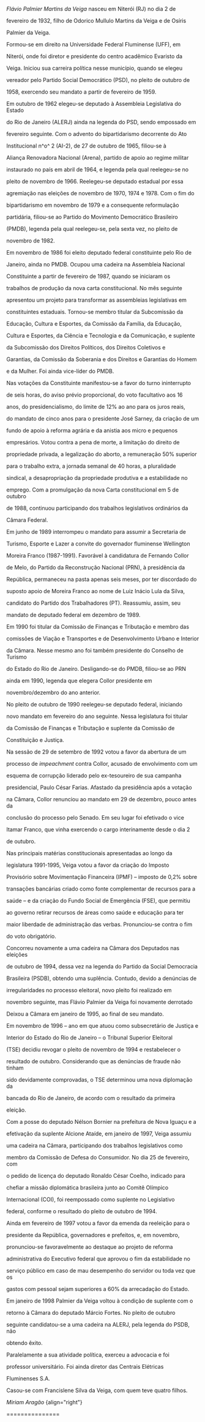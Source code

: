 

*Flávio Palmier Martins da Veiga* nasceu em Niterói (RJ) no dia 2 de

fevereiro de 1932, filho de Odorico Mullulo Martins da Veiga e de Osíris

Palmier da Veiga.



Formou-se em direito na Universidade Federal Fluminense (UFF), em

Niterói, onde foi diretor e presidente do centro acadêmico Evaristo da

Veiga. Iniciou sua carreira política nesse município, quando se elegeu

vereador pelo Partido Social Democrático (PSD), no pleito de outubro de

1958, exercendo seu mandato a partir de fevereiro de 1959.



Em outubro de 1962 elegeu-se deputado à Assembleia Legislativa do Estado

do Rio de Janeiro (ALERJ) ainda na legenda do PSD, sendo empossado em

fevereiro seguinte. Com o advento do bipartidarismo decorrente do Ato

Institucional n^o^ 2 (AI-2), de 27 de outubro de 1965, filiou-se à

Aliança Renovadora Nacional (Arena), partido de apoio ao regime militar

instaurado no país em abril de 1964, e legenda pela qual reelegeu-se no

pleito de novembro de 1966. Reelegeu-se deputado estadual por essa

agremiação nas eleições de novembro de 1970, 1974 e 1978. Com o fim do

bipartidarismo em novembro de 1979 e a consequente reformulação

partidária, filiou-se ao Partido do Movimento Democrático Brasileiro

(PMDB), legenda pela qual reelegeu-se, pela sexta vez, no pleito de

novembro de 1982.



Em novembro de 1986 foi eleito deputado federal constituinte pelo Rio de

Janeiro, ainda no PMDB. Ocupou uma cadeira na Assembleia Nacional

Constituinte a partir de fevereiro de 1987, quando se iniciaram os

trabalhos de produção da nova carta constitucional. No mês seguinte

apresentou um projeto para transformar as assembleias legislativas em

constituintes estaduais. Tornou-se membro titular da Subcomissão da

Educação, Cultura e Esportes, da Comissão da Família, da Educação,

Cultura e Esportes, da Ciência e Tecnologia e da Comunicação, e suplente

da Subcomissão dos Direitos Políticos, dos Direitos Coletivos e

Garantias, da Comissão da Soberania e dos Direitos e Garantias do Homem

e da Mulher. Foi ainda vice-líder do PMDB.



Nas votações da Constituinte manifestou-se a favor do turno ininterrupto

de seis horas, do aviso prévio proporcional, do voto facultativo aos 16

anos, do presidencialismo, do limite de 12% ao ano para os juros reais,

do mandato de cinco anos para o presidente José Sarney, da criação de um

fundo de apoio à reforma agrária e da anistia aos micro e pequenos

empresários. Votou contra a pena de morte, a limitação do direito de

propriedade privada, a legalização do aborto, a remuneração 50% superior

para o trabalho extra, a jornada semanal de 40 horas, a pluralidade

sindical, a desapropriação da propriedade produtiva e a estabilidade no

emprego. Com a promulgação da nova Carta constitucional em 5 de outubro

de 1988, continuou participando dos trabalhos legislativos ordinários da

Câmara Federal.



Em junho de 1989 interrompeu o mandato para assumir a Secretaria de

Turismo, Esporte e Lazer a convite do governador fluminense Wellington

Moreira Franco (1987-1991). Favorável à candidatura de Fernando Collor

de Melo, do Partido da Reconstrução Nacional (PRN), à presidência da

República, permaneceu na pasta apenas seis meses, por ter discordado do

suposto apoio de Moreira Franco ao nome de Luiz Inácio Lula da Silva,

candidato do Partido dos Trabalhadores (PT). Reassumiu, assim, seu

mandato de deputado federal em dezembro de 1989.



Em 1990 foi titular da Comissão de Finanças e Tributação e membro das

comissões de Viação e Transportes e de Desenvolvimento Urbano e Interior

da Câmara. Nesse mesmo ano foi também presidente do Conselho de Turismo

do Estado do Rio de Janeiro. Desligando-se do PMDB, filiou-se ao PRN

ainda em 1990, legenda que elegera Collor presidente em

novembro/dezembro do ano anterior.



No pleito de outubro de 1990 reelegeu-se deputado federal, iniciando

novo mandato em fevereiro do ano seguinte. Nessa legislatura foi titular

da Comissão de Finanças e Tributação e suplente da Comissão de

Constituição e Justiça.



Na sessão de 29 de setembro de 1992 votou a favor da abertura de um

processo de *impeachment* contra Collor, acusado de envolvimento com um

esquema de corrupção liderado pelo ex-tesoureiro de sua campanha

presidencial, Paulo César Farias. Afastado da presidência após a votação

na Câmara, Collor renunciou ao mandato em 29 de dezembro, pouco antes da

conclusão do processo pelo Senado. Em seu lugar foi efetivado o vice

Itamar Franco, que vinha exercendo o cargo interinamente desde o dia 2

de outubro.



Nas principais matérias constitucionais apresentadas ao longo da

legislatura 1991-1995, Veiga votou a favor da criação do Imposto

Provisório sobre Movimentação Financeira (IPMF) – imposto de 0,2% sobre

transações bancárias criado como fonte complementar de recursos para a

saúde – e da criação do Fundo Social de Emergência (FSE), que permitiu

ao governo retirar recursos de áreas como saúde e educação para ter

maior liberdade de administração das verbas. Pronunciou-se contra o fim

do voto obrigatório.



Concorreu novamente a uma cadeira na Câmara dos Deputados nas eleições

de outubro de 1994, dessa vez na legenda do Partido da Social Democracia

Brasileira (PSDB), obtendo uma suplência. Contudo, devido a denúncias de

irregularidades no processo eleitoral, novo pleito foi realizado em

novembro seguinte, mas Flávio Palmier da Veiga foi novamente derrotado

Deixou a Câmara em janeiro de 1995, ao final de seu mandato.



Em novembro de 1996 – ano em que atuou como subsecretário de Justiça e

Interior do Estado do Rio de Janeiro – o Tribunal Superior Eleitoral

(TSE) decidiu revogar o pleito de novembro de 1994 e restabelecer o

resultado de outubro. Considerando que as denúncias de fraude não tinham

sido devidamente comprovadas, o TSE determinou uma nova diplomação da

bancada do Rio de Janeiro, de acordo com o resultado da primeira

eleição.



Com a posse do deputado Nélson Bornier na prefeitura de Nova Iguaçu e a

efetivação da suplente Alcione Ataíde, em janeiro de 1997, Veiga assumiu

uma cadeira na Câmara, participando dos trabalhos legislativos como

membro da Comissão de Defesa do Consumidor. No dia 25 de fevereiro, com

o pedido de licença do deputado Ronaldo César Coelho, indicado para

chefiar a missão diplomática brasileira junto ao Comitê Olímpico

Internacional (COI), foi reempossado como suplente no Legislativo

federal, conforme o resultado do pleito de outubro de 1994.



Ainda em fevereiro de 1997 votou a favor da emenda da reeleição para o

presidente da República, governadores e prefeitos, e, em novembro,

pronunciou-se favoravelmente ao destaque ao projeto de reforma

administrativa do Executivo federal que aprovou o fim da estabilidade no

serviço público em caso de mau desempenho do servidor ou toda vez que os

gastos com pessoal sejam superiores a 60% da arrecadação do Estado.



Em janeiro de 1998 Palmier da Veiga voltou à condição de suplente com o

retorno à Câmara do deputado Márcio Fortes. No pleito de outubro

seguinte candidatou-se a uma cadeira na ALERJ, pela legenda do PSDB, não

obtendo êxito.



Paralelamente a sua atividade política, exerceu a advocacia e foi

professor universitário. Foi ainda diretor das Centrais Elétricas

Fluminenses S.A.



Casou-se com Francislene Silva da Veiga, com quem teve quatro filhos.



*Miriam Aragão* {align="right"}

===============



